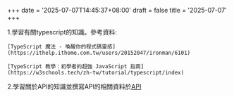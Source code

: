 +++
date = '2025-07-07T14:45:37+08:00'
draft = false
title = '2025-07-07'
+++

1.學習有關typescript的知識。參考資料:
	
	[TypeScript 魔法 - 喚醒你的程式碼靈感]
	(https://ithelp.ithome.com.tw/users/20152047/ironman/6101)

	[TypeScript 教學：初學者的超強 JavaScript 指南]
	(https://w3schools.tech/zh-tw/tutorial/typescript/index)

2.學習關於API的知識並撰寫API的相關資料於[API](https://gitlab.inner.advanced-tek.com.tw:8443/work-log-7ac089/post/api/)

